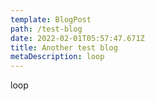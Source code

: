 ```yaml
---
template: BlogPost
path: /test-blog
date: 2022-02-01T05:57:47.671Z
title: Another test blog
metaDescription: loop
---
```

loop
